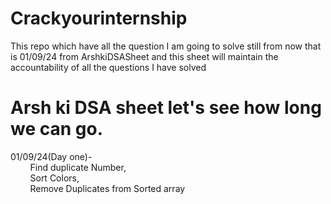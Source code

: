 # Crackyourinternship
This repo which have all the question I am going to solve still from now that is 01/09/24 from ArshkiDSASheet and this sheet will maintain the accountability of all the questions I have solved
# Arsh ki DSA sheet let's see how long we can go.
01/09/24(Day one)-<br/>
          &nbsp; &nbsp; &nbsp; &nbsp; Find duplicate Number,<br/>
          &nbsp; &nbsp; &nbsp; &nbsp; Sort Colors,<br/>
          &nbsp; &nbsp; &nbsp; &nbsp; Remove Duplicates from Sorted array
